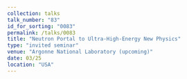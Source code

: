 ```yaml
---
collection: talks
talk_number: "83"
id_for_sorting: "0083"
permalink: /talks/0083
title: "Neutron Portal to Ultra-High-Energy New Physics" 
type: "invited seminar"
venue: "Argonne National Laboratory (upcoming)"
date: 03/25
location: "USA"
---
```


